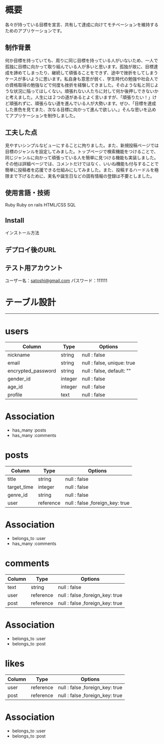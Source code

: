 # 概要
各々が持っている目標を宣言、共有して達成に向けてモチベーションを維持するためのアプリケーションです。

## 制作背景
何か目標を持っていても、周りに同じ目標を持っている人がいないため、一人で孤独に目標に向かって取り組んでいる人が多いと思います。孤独が故に、目標達成を諦めてしまったり、継続して頑張ることをできず、途中で挫折をしてしまうケースが多いように思います。私自身も意思が弱く、学生時代の勉強や社会人での資格取得の勉強などで何度も挫折を経験してきました。そのような私と同じような状況に陥ってほしくない。頑張れない人たちに対して何か後押しできないかと考えました。人生には２つの道があるとよく言いますが、「頑張りたい！」けど頑張れずに、頑張らない道を進んでいる人が大勢います。ぜひ、「目標を達成した景色を見てまた、次なる目標に向かって進んで欲しい。」そんな思いを込めてアプリケーションを制作しました。

## 工夫した点
見やすいシンプルなビューにすることに拘りました。また、新規投稿ページでは目標のジャンルを設定してみました。トップページで検索機能をつけることで、同じジャンルに向かって頑張っている人を簡単に見つける機能も実装しました。その他は詳細ページでは、コメントだけではなく、いいね機能も付与することで簡単に投稿者を応援できる仕組みにしてみました。また、投稿するハードルを極限まで下げるために、実名や誕生日などの固有情報の登録は不要としました。

## 使用言語・技術
Ruby
Ruby on rails
HTML/CSS
SQL

## Install
インストール方法

## デプロイ後のURL

## テスト用アカウント

ユーザー名：satoshi@gmail.com
パスワード：111111

# テーブル設計
-----
# users

| Column             | Type      | Options                         |
| ------------------ | --------- | ------------------------------- |
| nickname           | string    | null : false                    |
| email              | string    | null : false, unique: true      |
| encrypted_password | string    | null : false, default: ""       |
| gender_id          | integer   | null : false                    |
| age_id             | integer   | null : false                    |
| profile            | text      | null : false                    |

# Association
- has_many :posts
- has_many :comments

# posts
| Column             | Type      | Options                         |
| ------------------ | --------- | ------------------------------- |
| title              | string    | null : false                    |
| target_time        | integer   | null : false                    |
| genre_id           | string    | null : false                    |
| user               | reference | null : false ,foreign_key: true |

# Association
- belongs_to :user
- has_many :comments

# comments
| Column             | Type      | Options                         |
| ------------------ | --------- | ------------------------------- |
| text               | string    | null : false                    |
| user               | reference | null : false ,foreign_key: true |
| post               | reference | null : false ,foreign_key: true |

# Association
- belongs_to :user
- belongs_to :post

# likes
| Column             | Type      | Options                         |
| ------------------ | --------- | ------------------------------- |
| user               | reference | null : false ,foreign_key: true |
| post               | reference | null : false ,foreign_key: true |

# Association
- belongs_to :user
- belongs_to :post